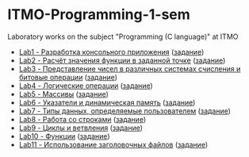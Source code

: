 # ITMO-Programming-1-sem

Laboratory works on the subject "Programming (C language)" at ITMO

- [Lab1 - Разработка консольного приложения](https://github.com/vvvkks/-ITMO-Programming-1-sem/blob/ae713319f7b9585044ea3706af57886ecfcab60d/lab_1.c) ([задание](https://github.com/vvvkks/-ITMO-Programming-1-sem/blob/48eefc0e012767133aa40b71bd922255e03abd27/%D0%A1%20-%20%D0%B7%D0%B0%D0%B4%D0%B0%D0%BD%D0%B8%D1%8F%20%D0%B8%20%D0%BB%D0%B5%D0%BA%D1%86%D0%B8%D0%B8%202021.zip))
- [Lab2 - Расчёт значения функции в заданной точке](https://github.com/vvvkks/-ITMO-Programming-1-sem/blob/48eefc0e012767133aa40b71bd922255e03abd27/lab_2.c) ([задание](https://github.com/vvvkks/-ITMO-Programming-1-sem/blob/48eefc0e012767133aa40b71bd922255e03abd27/%D0%A1%20-%20%D0%B7%D0%B0%D0%B4%D0%B0%D0%BD%D0%B8%D1%8F%20%D0%B8%20%D0%BB%D0%B5%D0%BA%D1%86%D0%B8%D0%B8%202021.zip))
- [Lab3 - Представление чисел в различных системах счисления и битовые операции](https://github.com/vvvkks/-ITMO-Programming-1-sem/blob/48eefc0e012767133aa40b71bd922255e03abd27/lab_3.c) ([задание](https://github.com/vvvkks/-ITMO-Programming-1-sem/blob/48eefc0e012767133aa40b71bd922255e03abd27/%D0%A1%20-%20%D0%B7%D0%B0%D0%B4%D0%B0%D0%BD%D0%B8%D1%8F%20%D0%B8%20%D0%BB%D0%B5%D0%BA%D1%86%D0%B8%D0%B8%202021.zip))
- [Lab4 - Логические операции](https://github.com/vvvkks/-ITMO-Programming-1-sem/blob/48eefc0e012767133aa40b71bd922255e03abd27/lab_4.c) ([задание](https://github.com/vvvkks/-ITMO-Programming-1-sem/blob/48eefc0e012767133aa40b71bd922255e03abd27/%D0%A1%20-%20%D0%B7%D0%B0%D0%B4%D0%B0%D0%BD%D0%B8%D1%8F%20%D0%B8%20%D0%BB%D0%B5%D0%BA%D1%86%D0%B8%D0%B8%202021.zip))
- [Lab5 - Массивы](https://github.com/vvvkks/-ITMO-Programming-1-sem/blob/48eefc0e012767133aa40b71bd922255e03abd27/lab_5.c) ([задание](https://github.com/vvvkks/-ITMO-Programming-1-sem/blob/48eefc0e012767133aa40b71bd922255e03abd27/%D0%A1%20-%20%D0%B7%D0%B0%D0%B4%D0%B0%D0%BD%D0%B8%D1%8F%20%D0%B8%20%D0%BB%D0%B5%D0%BA%D1%86%D0%B8%D0%B8%202021.zip))
- [Lab6 - Указатели и динамическая память](https://github.com/vvvkks/-ITMO-Programming-1-sem/blob/48eefc0e012767133aa40b71bd922255e03abd27/lab_6.c) ([задание](https://github.com/vvvkks/-ITMO-Programming-1-sem/blob/48eefc0e012767133aa40b71bd922255e03abd27/%D0%A1%20-%20%D0%B7%D0%B0%D0%B4%D0%B0%D0%BD%D0%B8%D1%8F%20%D0%B8%20%D0%BB%D0%B5%D0%BA%D1%86%D0%B8%D0%B8%202021.zip))
- [Lab7 - Типы данных, определяемые пользователем](https://github.com/vvvkks/-ITMO-Programming-1-sem/blob/48eefc0e012767133aa40b71bd922255e03abd27/lab_7.c) ([задание](https://github.com/vvvkks/-ITMO-Programming-1-sem/blob/48eefc0e012767133aa40b71bd922255e03abd27/%D0%A1%20-%20%D0%B7%D0%B0%D0%B4%D0%B0%D0%BD%D0%B8%D1%8F%20%D0%B8%20%D0%BB%D0%B5%D0%BA%D1%86%D0%B8%D0%B8%202021.zip))
- [Lab8 - Работа со строками](https://github.com/vvvkks/-ITMO-Programming-1-sem/blob/48eefc0e012767133aa40b71bd922255e03abd27/lab_8.c) ([задание](https://github.com/vvvkks/-ITMO-Programming-1-sem/blob/48eefc0e012767133aa40b71bd922255e03abd27/%D0%A1%20-%20%D0%B7%D0%B0%D0%B4%D0%B0%D0%BD%D0%B8%D1%8F%20%D0%B8%20%D0%BB%D0%B5%D0%BA%D1%86%D0%B8%D0%B8%202021.zip))
- [Lab9 - Циклы и ветвления](https://github.com/vvvkks/-ITMO-Programming-1-sem/blob/48eefc0e012767133aa40b71bd922255e03abd27/lab_9.c) ([задание](https://github.com/vvvkks/-ITMO-Programming-1-sem/blob/48eefc0e012767133aa40b71bd922255e03abd27/%D0%A1%20-%20%D0%B7%D0%B0%D0%B4%D0%B0%D0%BD%D0%B8%D1%8F%20%D0%B8%20%D0%BB%D0%B5%D0%BA%D1%86%D0%B8%D0%B8%202021.zip))
- [Lab10 - Функции](https://github.com/vvvkks/-ITMO-Programming-1-sem/blob/48eefc0e012767133aa40b71bd922255e03abd27/lab_10.c) ([задание](https://github.com/vvvkks/-ITMO-Programming-1-sem/blob/48eefc0e012767133aa40b71bd922255e03abd27/%D0%A1%20-%20%D0%B7%D0%B0%D0%B4%D0%B0%D0%BD%D0%B8%D1%8F%20%D0%B8%20%D0%BB%D0%B5%D0%BA%D1%86%D0%B8%D0%B8%202021.zip))
- [Lab11 - Использование заголовочных файлов](https://github.com/vvvkks/-ITMO-Programming-1-sem/blob/48eefc0e012767133aa40b71bd922255e03abd27/lab_11.c) ([задание](https://github.com/vvvkks/-ITMO-Programming-1-sem/blob/48eefc0e012767133aa40b71bd922255e03abd27/%D0%A1%20-%20%D0%B7%D0%B0%D0%B4%D0%B0%D0%BD%D0%B8%D1%8F%20%D0%B8%20%D0%BB%D0%B5%D0%BA%D1%86%D0%B8%D0%B8%202021.zip))
